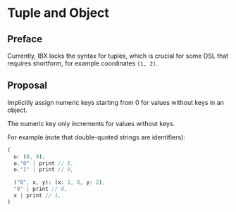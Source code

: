 # Tuple and Object

## Preface

Currently, IBX lacks the syntax for tuples, which is crucial for some DSL that
requires shortform, for example coordinates `(1, 2)`.

## Proposal

Implicitly assign numeric keys starting from 0 for values without keys in an object.

The numeric key only increments for values without keys.

For example (note that double-quoted strings are identifiers):

```ts
(
  o: (8, 9),
  o."0" | print // 8,
  o."1" | print // 9,

  ("0", x, y): (x: 1, 8, y: 2),
  "0" | print // 8,
  x | print // 1,
)
```
